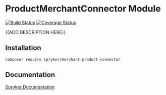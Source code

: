 # ProductMerchantConnector Module
[![Build Status](https://travis-ci.org/spryker/merchant-product-connector.svg)](https://travis-ci.org/spryker/merchant-product-connector)
[![Coverage Status](https://coveralls.io/repos/github/spryker/merchant-product-connector/badge.svg)](https://coveralls.io/github/spryker/merchant-product-connector)

{{ADD DESCRIPTION HERE}}

## Installation

```
composer require spryker/merchant-product-connector
```

## Documentation

[Spryker Documentation](https://documentation.spryker.com/module_guide/overview.htm)
